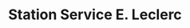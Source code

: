 ---
title: "Station Service E. Leclerc"
url: /le-pian-medoc/station-service-e-leclerc/
shop: gaz
---